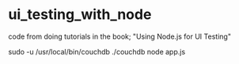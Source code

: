 ui_testing_with_node
====================

code from doing tutorials in the book; "Using Node.js for UI Testing"

sudo -u /usr/local/bin/couchdb ./couchdb
node app.js
